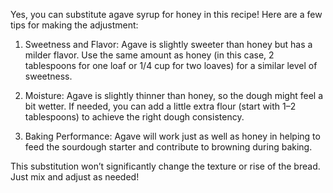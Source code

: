 Yes, you can substitute agave syrup for honey in this recipe! Here are a few tips for making the adjustment:

1. Sweetness and Flavor: Agave is slightly sweeter than honey but has a milder flavor. Use the same amount as honey (in this case, 2 tablespoons for one loaf or 1/4 cup for two loaves) for a similar level of sweetness.

2. Moisture: Agave is slightly thinner than honey, so the dough might feel a bit wetter. If needed, you can add a little extra flour (start with 1–2 tablespoons) to achieve the right dough consistency.

3. Baking Performance: Agave will work just as well as honey in helping to feed the sourdough starter and contribute to browning during baking.

  

This substitution won’t significantly change the texture or rise of the bread. Just mix and adjust as needed!